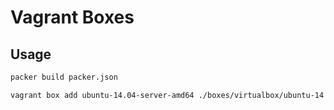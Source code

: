 Vagrant Boxes
=============

Usage
-------------

```sh
packer build packer.json

vagrant box add ubuntu-14.04-server-amd64 ./boxes/virtualbox/ubuntu-14.04-server-amd64.box
```
